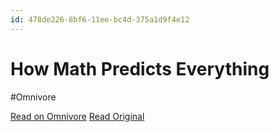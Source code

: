 ```yaml
---
id: 478de226-8bf6-11ee-bc4d-375a1d9f4e12
---
```


# How Math Predicts Everything
#Omnivore

[Read on Omnivore](https://omnivore.app/me/how-math-predicts-everything-18c091e69c9)
[Read Original](https://getpocket.com/collections/how-math-predicts-everything)


